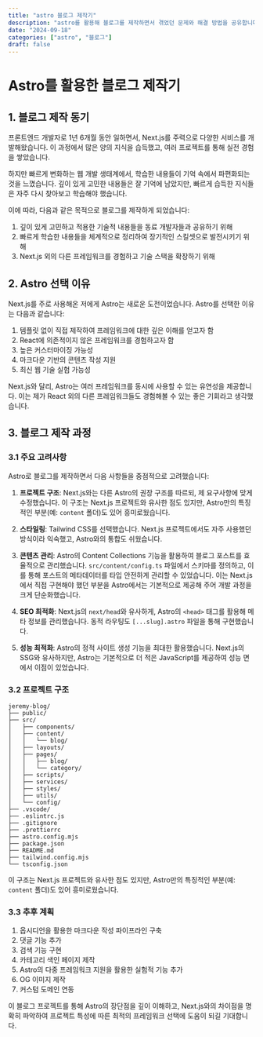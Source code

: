 ```yaml
---
title: "astro 블로그 제작기"
description: "astro를 활용해 블로그를 제작하면서 겪었던 문제와 해결 방법을 공유합니다."
date: "2024-09-18"
categories: ["astro", "블로그"]
draft: false
---
```


# Astro를 활용한 블로그 제작기

## 1. 블로그 제작 동기

프론트엔드 개발자로 1년 6개월 동안 일하면서, Next.js를 주력으로 다양한 서비스를 개발해왔습니다. 이 과정에서 많은 양의 지식을 습득했고, 여러 프로젝트를 통해 실전 경험을 쌓았습니다.

하지만 빠르게 변화하는 웹 개발 생태계에서, 학습한 내용들이 기억 속에서 파편화되는 것을 느꼈습니다. 깊이 있게 고민한 내용들은 잘 기억에 남았지만, 빠르게 습득한 지식들은 자주 다시 찾아보고 학습해야 했습니다.

이에 따라, 다음과 같은 목적으로 블로그를 제작하게 되었습니다:

1. 깊이 있게 고민하고 적용한 기술적 내용들을 동료 개발자들과 공유하기 위해
2. 빠르게 학습한 내용들을 체계적으로 정리하여 장기적인 스킬셋으로 발전시키기 위해
3. Next.js 외의 다른 프레임워크를 경험하고 기술 스택을 확장하기 위해

## 2. Astro 선택 이유

Next.js를 주로 사용해온 저에게 Astro는 새로운 도전이었습니다. Astro를 선택한 이유는 다음과 같습니다:

1. 템플릿 없이 직접 제작하여 프레임워크에 대한 깊은 이해를 얻고자 함
2. React에 의존적이지 않은 프레임워크를 경험하고자 함
3. 높은 커스터마이징 가능성
4. 마크다운 기반의 콘텐츠 작성 지원
5. 최신 웹 기술 실험 가능성

Next.js와 달리, Astro는 여러 프레임워크를 동시에 사용할 수 있는 유연성을 제공합니다. 이는 제가 React 외의 다른 프레임워크들도 경험해볼 수 있는 좋은 기회라고 생각했습니다.

## 3. 블로그 제작 과정

### 3.1 주요 고려사항

Astro로 블로그를 제작하면서 다음 사항들을 중점적으로 고려했습니다:

1. **프로젝트 구조**: Next.js와는 다른 Astro의 권장 구조를 따르되, 제 요구사항에 맞게 수정했습니다. 이 구조는 Next.js 프로젝트와 유사한 점도 있지만, Astro만의 특징적인 부분(예: `content` 폴더)도 있어 흥미로웠습니다.

2. **스타일링**: Tailwind CSS를 선택했습니다. Next.js 프로젝트에서도 자주 사용했던 방식이라 익숙했고, Astro와의 통합도 쉬웠습니다.

3. **콘텐츠 관리**: Astro의 Content Collections 기능을 활용하여 블로그 포스트를 효율적으로 관리했습니다. `src/content/config.ts` 파일에서 스키마를 정의하고, 이를 통해 포스트의 메타데이터를 타입 안전하게 관리할 수 있었습니다. 이는 Next.js에서 직접 구현해야 했던 부분을 Astro에서는 기본적으로 제공해 주어 개발 과정을 크게 단순화했습니다.

4. **SEO 최적화**: Next.js의 `next/head`와 유사하게, Astro의 `<head>` 태그를 활용해 메타 정보를 관리했습니다. 동적 라우팅도 `[...slug].astro` 파일을 통해 구현했습니다.

5. **성능 최적화**: Astro의 정적 사이트 생성 기능을 최대한 활용했습니다. Next.js의 SSG와 유사하지만, Astro는 기본적으로 더 적은 JavaScript를 제공하여 성능 면에서 이점이 있었습니다.

### 3.2 프로젝트 구조

```
jeremy-blog/
├── public/
├── src/
│   ├── components/
│   ├── content/
│   │   └── blog/
│   ├── layouts/
│   ├── pages/
│   │   ├── blog/
│   │   └── category/
│   ├── scripts/
│   ├── services/
│   ├── styles/
│   ├── utils/
│   └── config/
├── .vscode/
├── .eslintrc.js
├── .gitignore
├── .prettierrc
├── astro.config.mjs
├── package.json
├── README.md
├── tailwind.config.mjs
└── tsconfig.json
```

이 구조는 Next.js 프로젝트와 유사한 점도 있지만, Astro만의 특징적인 부분(예: `content` 폴더)도 있어 흥미로웠습니다.

### 3.3 추후 계획

1. 옵시디언을 활용한 마크다운 작성 파이프라인 구축
2. 댓글 기능 추가
3. 검색 기능 구현
4. 카테고리 색인 페이지 제작
5. Astro의 다중 프레임워크 지원을 활용한 실험적 기능 추가
6. OG 이미지 제작
7. 커스텀 도메인 연동

이 블로그 프로젝트를 통해 Astro의 장단점을 깊이 이해하고, Next.js와의 차이점을 명확히 파악하여 프로젝트 특성에 따른 최적의 프레임워크 선택에 도움이 되길 기대합니다.

